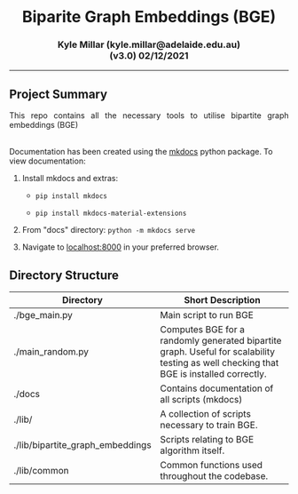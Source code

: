 <div align="center">
<h1 style="margin-top:0; margin-bottom: 0">Biparite Graph Embeddings (BGE)</h1>
<h3>Kyle Millar (kyle.millar@adelaide.edu.au)<br>(v3.0) 02/12/2021</h3>
</div>

- - - -
 
<h2> Project Summary </h2>
<div style="text-align: justify">
This repo contains all the necessary tools to utilise bipartite graph embeddings (BGE)
</div>
<br>

Documentation has been created using the [mkdocs](https://pypi.org/project/mkdocs/) python package. To view documentation:
1. Install mkdocs and extras: 
    
   -  ``pip install mkdocs``
    
   - ``pip install mkdocs-material-extensions``
    
2. From "docs" directory: ``python -m mkdocs serve``
3. Navigate to [localhost:8000](http://localhost:8000) in your preferred browser.


<h2> Directory Structure </h2>

| Directory                      | Short Description                                                                                     |
|--------------------------------|-------------------------------------------------------------------------------------------------------|
| ./bge_main.py                    | Main script to run BGE                                               |
| ./main_random.py                 | Computes BGE for a randomly generated bipartite graph. Useful for scalability testing as well checking that BGE is installed correctly. | 
| ./docs                           | Contains documentation of all scripts (mkdocs)                                                      |
| ./lib/                           | A collection of scripts necessary to train BGE.                        |
| ./lib/bipartite_graph_embeddings | Scripts relating to BGE algorithm itself.                                        |
| ./lib/common                     | Common functions used throughout the codebase.                                                      |
